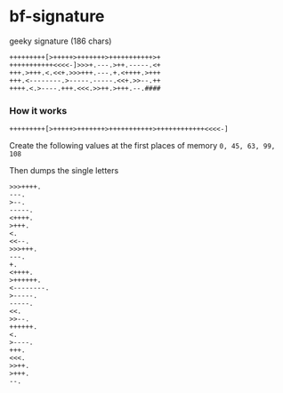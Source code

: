 # bf-signature
geeky signature (186 chars)

```
+++++++++[>+++++>+++++++>+++++++++++>+
+++++++++++<<<<-]>>>+.---.>++.-----.<+
+++.>+++.<.<<+.>>>+++.---.+.<++++.>+++
+++.<--------.>-----.-----.<<+.>>--.++
++++.<.>----.+++.<<<.>>++.>+++.--.####
```


### How it works

```
+++++++++[>+++++>+++++++>+++++++++++>++++++++++++<<<<-]
 ````
 
Create the following values at the first places of memory ```0, 45, 63, 99, 108```

Then dumps the single letters

```
>>>++++.
---.
>--.
-----.
<++++.
>+++.
<.
<<--.
>>>+++.
---.
+.
<++++.
>++++++.
<--------.
>-----.
-----.
<<.
>>--.
++++++.
<.
>----.
+++.
<<<.
>>++.
>+++.
--.
```
